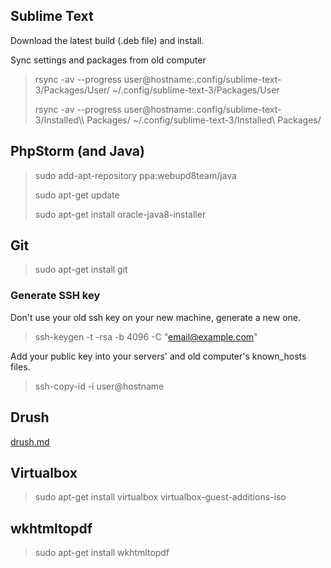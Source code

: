 ## Sublime Text
Download the latest build (.deb file) and install.

Sync settings and packages from old computer
> rsync -av --progress user@hostname:.config/sublime-text-3/Packages/User/ ~/.config/sublime-text-3/Packages/User
>
> rsync -av --progress user@hostname:.config/sublime-text-3/Installed\\\ Packages/ ~/.config/sublime-text-3/Installed\ Packages/

## PhpStorm (and Java)
> sudo add-apt-repository ppa:webupd8team/java
>
> sudo apt-get update
>
> sudo apt-get install oracle-java8-installer

## Git
> sudo apt-get install git

### Generate SSH key
Don't use your old ssh key on your new machine, generate a new one.

> ssh-keygen -t -rsa -b 4096 -C "email@example.com"

Add your public key into your servers' and old computer's known_hosts files.
> ssh-copy-id -i user@hostname

## Drush
[drush.md](drush.md)

## Virtualbox
> sudo apt-get install virtualbox virtualbox-guest-additions-iso

## wkhtmltopdf
> sudo apt-get install wkhtmltopdf
